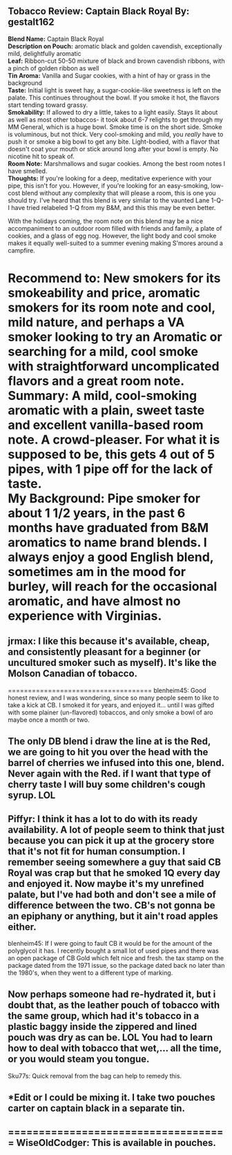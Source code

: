 Tobacco Review: Captain Black Royal
By: gestalt162
---
**Blend Name:** Captain Black Royal  
**Description on Pouch:** aromatic black and golden cavendish, exceptionally mild, delightfully aromatic  
**Leaf:** Ribbon-cut 50-50 mixture of black and brown cavendish ribbons, with a pinch of golden ribbon as well  
**Tin Aroma:** Vanilla and Sugar cookies, with a hint of hay or grass in the background  
**Taste:** Initial light is sweet hay, a sugar-cookie-like sweetness is left on the palate. This continues throughout the bowl. If you smoke it hot, the flavors start tending toward grassy.  
**Smokability:** If allowed to dry a little, takes to a light easily. Stays lit about as well as most other tobaccos- it took about 6-7 relights to get through my MM General, which is a huge bowl. Smoke time is on the short side. Smoke is voluminous, but not thick. Very cool-smoking and mild, you *really* have to push it or smoke a big bowl to get any bite. Light-bodied, with a flavor that doesn't coat your mouth or stick around long after your bowl is empty. No nicotine hit to speak of.  
**Room Note:** Marshmallows and sugar cookies. Among the best room notes I have smelled.  
**Thoughts:** If you're looking for a deep, meditative experience with your pipe, this isn't for you. However, if you're looking for an easy-smoking, low-cost blend without any complexity that will please a room, this is one you should try. I've heard that this blend is very similar to the vaunted Lane 1-Q- I have tried relabeled 1-Q from my B&M, and this this may be even better.

With the holidays coming, the room note on this blend may be a nice accompaniment to an outdoor room filled with friends and family, a plate of cookies, and a glass of egg nog. However, the light body and cool smoke makes it equally well-suited to a summer evening making S'mores around a campfire.

**Recommend to**: New smokers for its smokeability and price, aromatic smokers for its room note and cool, mild nature, and perhaps a VA smoker looking to try an Aromatic or searching for a mild, cool smoke with straightforward uncomplicated flavors and a great room note.  
**Summary:** A mild, cool-smoking aromatic with a plain, sweet taste and excellent vanilla-based room note. A crowd-pleaser. For what it is supposed to be, this gets 4 out of 5 pipes, with 1 pipe off for the lack of taste.  
**My Background:** Pipe smoker for about 1 1/2 years, in the past 6 months have graduated from B&M aromatics to name brand blends. I always enjoy a good English blend, sometimes am in the mood for burley, will reach for the occasional aromatic, and have almost no experience with Virginias.
====================================
jrmax: I like this because it's available, cheap, and consistently pleasant for a beginner (or uncultured smoker such as myself). It's like the Molson Canadian of tobacco. 
--
====================================
blenheim45: Good honest review, and I was wondering, since so many people seem to like to take a kick at CB.  I smoked it for years, and enjoyed it... until I was gifted with some plainer (un-flavored) tobaccos, and only smoke a bowl of aro maybe once a month or two.

The only DB blend i draw the line at is the Red,  we are going to hit you over the head with the barrel of cherries we infused into this one, blend.  Never again with the Red.  if I want that type of cherry taste I will buy some children's cough syrup. LOL
--
Piffyr: I think it has a lot to do with its ready availability. A lot of people seem to think that just because you can pick it up at the grocery store that it's not fit for human consumption. I remember seeing somewhere a guy that said CB Royal was crap but that he smoked 1Q every day and enjoyed it. Now maybe it's my unrefined palate, but I've had both and don't see a mile of difference between the two. CB's not gonna be an epiphany or anything, but it ain't road apples either.
--
blenheim45: If I were going to fault CB it would be for the amount of the polyglycol it has. I recently bought a small lot of used pipes and there was an open package of CB Gold which felt nice and fresh.  the tax stamp on the package dated from the 1971 issue, so the package dated back no later than the 1980's, when they went to a different type of marking.

Now perhaps someone had re-hydrated it, but i doubt that, as the leather pouch of tobacco with the same group, which had it's tobacco in a plastic baggy inside the zippered and lined pouch was dry as can be.  LOL  You had to learn how to deal with tobacco that wet,... all the time, or you would steam you tongue.
--
Sku77s: Quick removal from the bag can help to remedy this. 

*Edit or I could be mixing it. I take two pouches carter on captain black in a separate tin.
--
====================================
WiseOldCodger: This is available in pouches.
--
